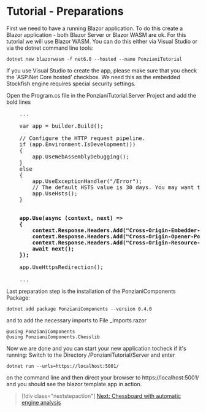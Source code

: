 # Tutorial - Preparations

First we need to have a running Blazor application. To do this create a Blazor application - both Blazor Server or Blazor WASM 
are ok. For this tutorial we will use Blazor WASM. You can do this either via Visual Studio or via the dotnet command line tools:

`dotnet new blazorwasm -f net6.0 --hosted --name PonzianiTutorial`

If you use Visual Studio to create the app, please make sure that you check the 'ASP.Net Core hosted' checkbox. We need this as the 
embedded Stockfish engine requires special security settings.

Open the Program.cs file in the PonzianiTutorial.Server Project and add the bold lines 

<pre>
    ...

    var app = builder.Build();

    // Configure the HTTP request pipeline.
    if (app.Environment.IsDevelopment())
    {
        app.UseWebAssemblyDebugging();
    }
    else
    {
        app.UseExceptionHandler("/Error");
        // The default HSTS value is 30 days. You may want to change this for production scenarios, see https://aka.ms/aspnetcore-hsts.
        app.UseHsts();
    }

    <strong>
    app.Use(async (context, next) =>
    {
        context.Response.Headers.Add("Cross-Origin-Embedder-Policy", "require-corp");
        context.Response.Headers.Add("Cross-Origin-Opener-Policy", "same-origin");
        context.Response.Headers.Add("Cross-Origin-Resource-Policy", "same-site");
        await next();
    });
    </strong>
    app.UseHttpsRedirection();

    ...
</pre>

Last preparation step is the installation of the PonzianiComponents Package:

`dotnet add package PonzianiComponents --version 0.4.0`

and to add the necessary imports to File _Imports.razor

    @using PonzianiComponents
    @using PonzianiComponents.Chesslib

Now we are done and you can start your new application tocheck if it's running:
Switch to the Directory /PonzianiTutorial/Server and enter

`dotnet run --urls=https://localhost:5001/`

on the command line and then direct your browser to https://localhost:5001/ and you should see the blazor template app in action.

> [!div class="nextstepaction"]
> [Next: Chessboard with automatic engine analysis](tutorial_1_2.md)

